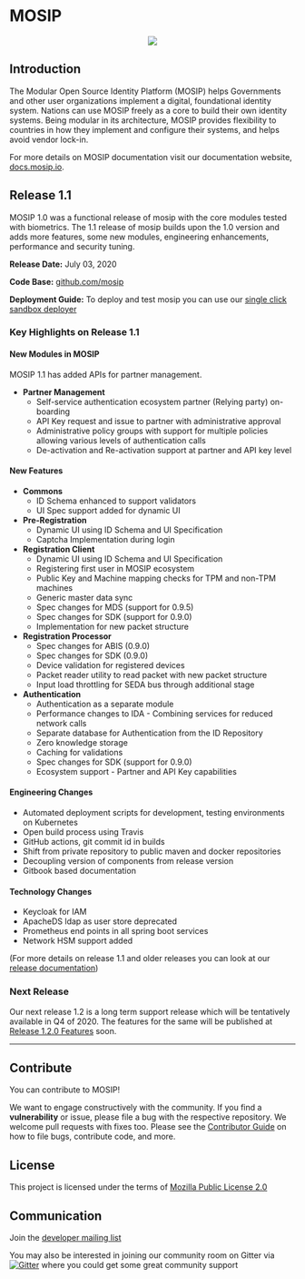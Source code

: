 # MOSIP
<div align="center">
    <a href="https://mosip.io">
        <img src="https://github.com/mosip/documentation/blob/master/docs/_images/mosip_logo.png"/>
    </a>
</div>

## Introduction
The Modular Open Source Identity Platform (MOSIP) helps Governments and other user organizations implement a digital, foundational identity system. Nations can use MOSIP freely as a core to build their own identity systems. Being modular in its architecture, MOSIP provides flexibility to countries in how they implement and configure their systems, and helps avoid vendor lock-in.

For more details on MOSIP documentation visit our documentation website, [docs.mosip.io](https://docs.mosip.io).

## Release 1.1
MOSIP 1.0 was a functional release of mosip with the core modules tested with biometrics. The 1.1 release of mosip builds upon the 1.0 version and adds more features, some new modules, engineering enhancements, performance and security tuning.

**Release Date:** July 03, 2020

**Code Base:** [github.com/mosip](https://github.com/mosip)

**Deployment Guide:** To deploy and test mosip you can use our [single click sandbox deployer](https://github.com/mosip/mosip-infra/tree/master/deployment/sandbox-v2)

### Key Highlights on Release 1.1

#### New Modules in MOSIP
MOSIP 1.1 has added APIs for partner management.

* **Partner Management**
    * Self-service authentication ecosystem partner (Relying party) on-boarding
    * API Key request and issue to partner with administrative approval
    * Administrative policy groups with support for multiple policies allowing various levels of authentication calls
    * De-activation and Re-activation support at partner and API key level

#### New Features
* **Commons**
    * ID Schema enhanced to support validators
    * UI Spec support added for dynamic UI
* **Pre-Registration**
    * Dynamic UI using ID Schema and UI Specification
    * Captcha Implementation during login
* **Registration Client**
    * Dynamic UI using ID Schema and UI Specification
    * Registering first user in MOSIP ecosystem
    * Public Key and Machine mapping checks for TPM and non-TPM machines
    * Generic master data sync
    * Spec changes for MDS (support for 0.9.5)
    * Spec changes for SDK (support for 0.9.0)
    * Implementation for new packet structure
* **Registration Processor**
    * Spec changes for ABIS (0.9.0)
    * Spec changes for SDK (0.9.0)
    * Device validation for registered devices
    * Packet reader utility to read packet with new packet structure
    * Input load throttling for SEDA bus through additional stage
* **Authentication**
    * Authentication as a separate module
    * Performance changes to IDA - Combining services for reduced network calls
    * Separate database for Authentication from the ID Repository
    * Zero knowledge storage
    * Caching for validations
    * Spec changes for SDK (support for 0.9.0)
    * Ecosystem support - Partner and API Key capabilities

#### Engineering Changes
* Automated deployment scripts for development, testing environments on Kubernetes
* Open build process using Travis
* GitHub actions, git commit id in builds
* Shift from private repository to public maven and  docker repositories
* Decoupling version of components from release version
* Gitbook based documentation

#### Technology Changes
* Keycloak for IAM
* ApacheDS ldap as user store deprecated
* Prometheus end points in all spring boot services
* Network HSM support added

(For more details on release 1.1 and older releases you can look at our [release documentation](https://docs.mosip.io/platform/mosip-releases))

### Next Release
Our next release 1.2 is a long term support release which will be tentatively available in Q4 of 2020. The features for the same will be published at [Release 1.2.0 Features](https://docs.mosip.io/platform/mosip-releases/release-notes-1.1.0/release-notes-1.2.0-features) soon.

---

## Contribute
You can contribute to MOSIP! 

We want to engage constructively with the community.  If you find a **vulnerability** or issue, please file a bug with the respective repository.  We welcome pull requests with fixes too.  Please see the [Contributor Guide](https://docs.mosip.io/platform/contribute/contributor-guide) on how to file bugs, contribute code, and more.

## License
This project is licensed under the terms of [Mozilla Public License 2.0](https://github.com/mosip/commons/blob/master/LICENSE)

## Communication
Join the [developer mailing list](https://groups.io/g/mosip-dev)


You may also be interested in joining our community room on Gitter via [![Gitter](https://badges.gitter.im/mosip-community/community.svg)](https://gitter.im/mosip-community/community?utm_source=badge&utm_medium=badge&utm_campaign=pr-badge)  where you could get some great community support
